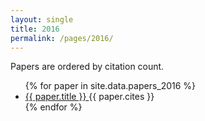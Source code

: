 ```yaml
---
layout: single
title: 2016
permalink: /pages/2016/
---
```


<span>Papers are ordered by citation count.</span>

<ul>
    {% for paper in site.data.papers_2016 %}
      <li>
        <a href="{{ paper.url }}">
            {{ paper.title }}
        </a> {{ paper.cites }}
      </li>
    {% endfor %}
</ul>

